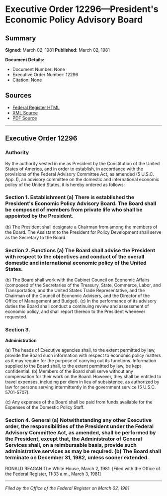 # Executive Order 12296—President's Economic Policy Advisory Board

## Summary

**Signed:** March 02, 1981
**Published:** March 02, 1981

**Document Details:**
- Document Number: None
- Executive Order Number: 12296
- Citation: None

## Sources
- [Federal Register HTML](https://www.presidency.ucsb.edu/documents/executive-order-12296-presidents-economic-policy-advisory-board)
- [XML Source](None)
- [PDF Source](None)

---

## Executive Order 12296

### Authority

By the authority vested in me as President by the Constitution of the United States of America, and in order to establish, in accordance with the provisions of the Federal Advisory Committee Act, as amended (5 U.S.C. App. I), an advisory committee on the domestic and international economic policy of the United States, it is hereby ordered as follows:
### Section 1. Establishment (a) There is established the President's Economic Policy Advisory Board. The Board shall be composed of members from private life who shall be appointed by the President.

(b) The President shall designate a Chairman from among the members of the Board. The Assistant to the President for Policy Development shall serve as the Secretary to the Board.
### Section 2. Functions (a) The Board shall advise the President with respect to the objectives and conduct of the overall domestic and international economic policy of the United States.

(b) The Board shall work with the Cabinet Council on Economic Affairs (composed of the Secretaries of the Treasury, State, Commerce, Labor, and Transportation, and the United States Trade Representative, and the Chairman of the Council of Economic Advisers, and the Director of the Office of Management and Budget).
(c) In the performance of its advisory duties the Board shall conduct a continuing review and assessment of economic policy, and shall report thereon to the President whenever requested.

### Section 3.

**Administration**

(a) The heads of Executive agencies shall, to the extent permitted by law, provide the Board such information with respect to economic policy matters as it may require for the purpose of carrying out its functions. Information supplied to the Board shall, to the extent permitted by law, be kept confidential.
(b) Members of the Board shall serve without any compensation for their work on the Board. However, they shall be entitled to travel expenses, including per diem in lieu of subsistence, as authorized by law for persons serving intermittently in the government service (5 U.S.C. 5701-5707).

(c) Any expenses of the Board shall be paid from funds available for the Expenses of the Domestic Policy Staff.
### Section 4. General (a) Notwithstanding any other Executive order, the responsibilities of the President under the Federal Advisory Committee Act, as amended, shall be performed by the President, except that, the Administrator of General Services shall, on a reimbursable basis, provide such administrative services as may be required. (b) The Board shall terminate on December 31, 1982, unless sooner extended.

RONALD REAGAN
The White House,
March 2, 1981.
[Filed with the Office of the Federal Register, 11:33 a.m., March 3, 1981]

---

*Filed by the Office of the Federal Register on March 02, 1981*
